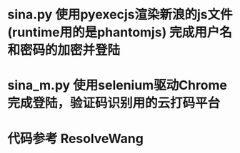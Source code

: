 # sina.py 使用pyexecjs渲染新浪的js文件(runtime用的是phantomjs) 完成用户名和密码的加密并登陆
# sina_m.py 使用selenium驱动Chrome完成登陆，验证码识别用的云打码平台
# 代码参考 ResolveWang

